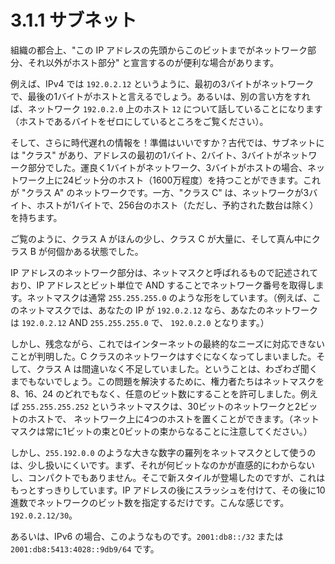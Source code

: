 # 3.1.1 サブネット

組織の都合上、"この IP アドレスの先頭からこのビットまでがネットワーク部分、それ以外がホスト部分" と宣言するのが便利な場合があります。

例えば、IPv4 では `192.0.2.12` というように、最初の3バイトがネットワークで、最後の1バイトがホストと言えるでしょう。あるいは、別の言い方をすれば、ネットワーク `192.0.2.0` 上のホスト `12` について話していることになります（ホストであるバイトをゼロにしているところをご覧ください）。

そして、さらに時代遅れの情報を！準備はいいですか？古代では、サブネットには "クラス" があり、アドレスの最初の1バイト、2バイト、3バイトがネットワーク部分でした。運良く1バイトがネットワーク、3バイトがホストの場合、ネットワーク上に24ビット分のホスト（1600万程度）を持つことができます。これが "クラス A" のネットワークです。一方、"クラス C" は、ネットワークが3バイト、ホストが1バイトで、256台のホスト（ただし、予約された数台は除く）を持ちます。

ご覧のように、クラス A がほんの少し、クラス C が大量に、そして真ん中にクラス B が何個かある状態でした。

IP アドレスのネットワーク部分は、ネットマスクと呼ばれるもので記述されており、IP アドレスとビット単位で AND することでネットワーク番号を取得します。ネットマスクは通常 `255.255.255.0` のような形をしています。（例えば、このネットマスクでは、あなたの IP が `192.0.2.12` なら、あなたのネットワークは `192.0.2.12` AND `255.255.255.0` で、 `192.0.2.0` となります。）

しかし、残念ながら、これではインターネットの最終的なニーズに対応できないことが判明した。C クラスのネットワークはすぐになくなってしまいました。そして、クラス A は間違いなく不足していました。ということは、わざわざ聞くまでもないでしょう。この問題を解決するために、権力者たちはネットマスクを 8、16、24 のどれでもなく、任意のビット数にすることを許可しました。例えば `255.255.255.252` というネットマスクは、30ビットのネットワークと2ビットのホストで、 ネットワーク上に4つのホストを置くことができます。（ネットマスクは常に1ビットの束と0ビットの束からなることに注意してください。）

しかし、`255.192.0.0` のような大きな数字の羅列をネットマスクとして使うのは、少し扱いにくいです。まず、それが何ビットなのかが直感的にわからないし、コンパクトでもありません。そこで新スタイルが登場したのですが、これはもっとすっきりしています。IP アドレスの後にスラッシュを付けて、その後に10進数でネットワークのビット数を指定するだけです。こんな感じです。`192.0.2.12/30`。

あるいは、IPv6 の場合、このようなものです。`2001:db8::/32` または `2001:db8:5413:4028::9db9/64` です。
